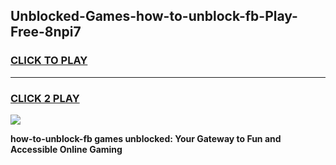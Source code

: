 
## Unblocked-Games-how-to-unblock-fb-Play-Free-8npi7
<h3>
<a href="https://premium76.site?title=how-to-unblock-fb&ref=12A">CLICK TO PLAY</a></h3>
<hr>

<h3>
<a href="https://premium76.site?title=how-to-unblock-fb&ref=12A">CLICK 2 PLAY</a>
  
</h3>

<a href="https://premium76.site?title=how-to-unblock-fb&ref=12A"><img src="https://clearcache.store/games.png"></a>


**how-to-unblock-fb games unblocked: Your Gateway to Fun and Accessible Online Gaming**
